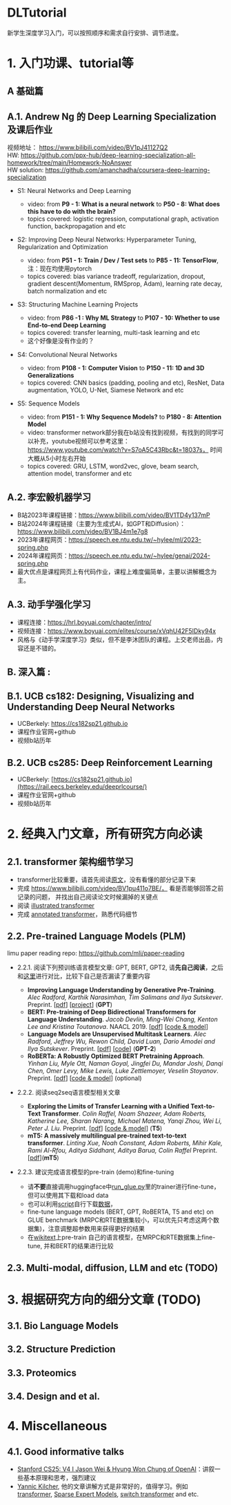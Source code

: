 # DLTutorial
新学生深度学习入门，可以按照顺序和需求自行安排、调节进度。

# 1. 入门功课、tutorial等
## A 基础篇
## A.1. Andrew Ng 的 Deep Learning Specialization及课后作业
视频地址： https://www.bilibili.com/video/BV1pJ41127Q2  
HW: https://github.com/ppx-hub/deep-learning-specialization-all-homework/tree/main/Homework-NoAnswer  
HW solution: https://github.com/amanchadha/coursera-deep-learning-specialization 

- S1: Neural Networks and Deep Learning 
  - video: from **P9 - 1: What is a neural network** to **P50 - 8: What does this have to do with the brain?**
  - topics covered: logistic regression, computational graph, activation function, backpropagation and etc

- S2: Improving Deep Neural Networks: Hyperparameter Tuning, Regularization and Optimization
  - video: from **P51 - 1: Train / Dev / Test sets** to **P85 - 11: TensorFlow**, 注：现在均使用pytorch
  - topics covered: bias variance tradeoff, regularization, dropout, gradient descent(Momentum, RMSprop, Adam), learning rate decay, batch normalization and etc

- S3: Structuring Machine Learning Projects
  - video: from **P86 -1 : Why ML Strategy** to **P107 - 10: Whether to use End-to-end Deep Learning**
  - topics covered: transfer learning, multi-task learning and etc
  - 这个好像是没有作业的？
 
- S4: Convolutional Neural Networks
  - video: from **P108 - 1: Computer Vision** to **P150 - 11: 1D and 3D Generalizations**
  - topics covered: CNN basics (padding, pooling and etc), ResNet, Data augmentation, YOLO, U-Net, Siamese Network and etc

- S5: Sequence Models
  - video: from **P151 - 1: Why Sequence Models?** to **P180 - 8: Attention Model**
  - video: transformer network部分我在b站没有找到视频，有找到的同学可以补充，youtube视频可以参考这里：https://www.youtube.com/watch?v=S7oA5C43Rbc&t=18037s， 时间大概从5小时左右开始
  - topics covered: GRU, LSTM, word2vec, glove, beam search, attention model, transformer and etc
 
## A.2. 李宏毅机器学习
- B站2023年课程链接：https://www.bilibili.com/video/BV1TD4y137mP
- B站2024年课程链接（主要为生成式AI，如GPT和Diffusion）：https://www.bilibili.com/video/BV1BJ4m1e7g8
- 2023年课程网页：https://speech.ee.ntu.edu.tw/~hylee/ml/2023-spring.php
- 2024年课程网页：https://speech.ee.ntu.edu.tw/~hylee/genai/2024-spring.php
- 最大优点是课程网页上有代码作业，课程上难度偏简单，主要以讲解概念为主。

## A.3. 动手学强化学习
- 课程连接：https://hrl.boyuai.com/chapter/intro/
- 视频连接：https://www.boyuai.com/elites/course/xVqhU42F5IDky94x
- 风格与《动手学深度学习》类似，但不是李沐团队的课程。上交老师出品，内容还是不错的。



## B. 深入篇 :
## B.1. UCB cs182: Designing, Visualizing and Understanding Deep Neural Networks

- UCBerkely: https://cs182sp21.github.io
- 课程作业官网+github
- 视频b站历年

 ## B.2. UCB cs285: Deep Reinforcement Learning

- UCBerkely: [https://cs182sp21.github.io](https://rail.eecs.berkeley.edu/deeprlcourse/)
- 课程作业官网+github
- 视频b站历年




# 2. 经典入门文章，所有研究方向必读
## 2.1. transformer 架构细节学习
- transformer比较重要，请首先阅读[原文](https://arxiv.org/abs/1706.03762)，没有看懂的部分记录下来
- 完成 https://www.bilibili.com/video/BV1pu411o7BE/， 看是否能够回答之前记录的问题， 并找出自己阅读论文时候漏掉的关键点
- 阅读 [illustrated transformer](https://jalammar.github.io/illustrated-transformer/)
- 完成 [annotated transformer](http://nlp.seas.harvard.edu/annotated-transformer/)，熟悉代码细节

  
## 2.2. Pre-trained Language Models (PLM)
limu paper reading repo: https://github.com/mli/paper-reading
- 2.2.1. 阅读下列预训练语言模型文章: GPT, BERT, GPT2, 请**先自己阅读**，之后和[这里](https://github.com/mli/paper-reading)进行对比，比较下自己是否漏读了重要内容
  - **Improving Language Understanding by Generative Pre-Training**. *Alec Radford, Karthik Narasimhan, Tim Salimans and Ilya Sutskever*. Preprint. [[pdf](https://s3-us-west-2.amazonaws.com/openai-assets/research-covers/language-unsupervised/language_understanding_paper.pdf)] [[project](https://openai.com/blog/language-unsupervised/)] (**GPT**)
  - **BERT: Pre-training of Deep Bidirectional Transformers for Language Understanding**. *Jacob Devlin, Ming-Wei Chang, Kenton Lee and Kristina Toutanova*. NAACL 2019. [[pdf](https://arxiv.org/pdf/1810.04805.pdf)] [[code & model](https://github.com/google-research/bert)]
  - **Language Models are Unsupervised Multitask Learners**. *Alec Radford, Jeffrey Wu, Rewon Child, David Luan, Dario Amodei and Ilya Sutskever*. Preprint. [[pdf](https://d4mucfpksywv.cloudfront.net/better-language-models/language_models_are_unsupervised_multitask_learners.pdf)] [[code](https://github.com/openai/gpt-2)] (**GPT-2**)
  - **RoBERTa: A Robustly Optimized BERT Pretraining Approach**. *Yinhan Liu, Myle Ott, Naman Goyal, Jingfei Du, Mandar Joshi, Danqi Chen, Omer Levy, Mike Lewis, Luke Zettlemoyer, Veselin Stoyanov*. Preprint. [[pdf](https://arxiv.org/pdf/1907.11692.pdf)] [[code & model](https://github.com/pytorch/fairseq)] (optional)

- 2.2.2. 阅读seq2seq语言模型相关文章
  - **Exploring the Limits of Transfer Learning with a Unified Text-to-Text Transformer**.  *Colin Raffel, Noam Shazeer, Adam Roberts, Katherine Lee, Sharan Narang, Michael Matena, Yanqi Zhou, Wei Li, Peter J. Liu*. Preprint. [[pdf](https://arxiv.org/pdf/1910.10683.pdf)] [[code & model](https://github.com/google-research/text-to-text-transfer-transformer)] (**T5**)
  - **mT5: A massively multilingual pre-trained text-to-text transformer**. *Linting Xue, Noah Constant, Adam Roberts, Mihir Kale, Rami Al-Rfou, Aditya Siddhant, Aditya Barua, Colin Raffel* Preprint. [[pdf](https://arxiv.org/abs/2010.11934)](**mT5**)

- 2.2.3. 建议完成语言模型的pre-train (demo)和fine-tuning 
  - 请**不要**直接调用huggingface中[run_glue.py](https://github.com/huggingface/transformers/blob/main/examples/pytorch/text-classification/run_glue.py)里的trainer进行fine-tune， 但可以使用其下载和load data
  - 也可以利用[script](https://gist.github.com/W4ngatang/60c2bdb54d156a41194446737ce03e2e)自行下载[数据](https://gluebenchmark.com/tasks)， 
  - fine-tune language models (BERT, GPT, RoBERTA, T5 and etc) on GLUE benchmark (MRPC和RTE数据集较小，可以优先只考虑这两个数据集)，注意调整超参数用来获得更好的结果
  - 在[wikitext](https://huggingface.co/datasets/wikitext)上pre-train 自己的语言模型，在MRPC和RTE数据集上fine-tune, 并和BERT的结果进行比较


## 2.3. Multi-modal, diffusion, LLM and etc (TODO)


# 3. 根据研究方向的细分文章 (TODO)
## 3.1. Bio Language Models
## 3.2. Structure Prediction
## 3.3. Proteomics 
## 3.4. Design and et al.  


# 4. Miscellaneous
## 4.1. Good informative talks
- [Stanford CS25: V4 I Jason Wei & Hyung Won Chung of OpenAI](https://www.youtube.com/watch?v=3gb-ZkVRemQ)：讲叙一些基本原理和思考，强烈建议
- [Yannic Kilcher](https://www.youtube.com/@YannicKilcher), 他的文章讲解方式是非常好的，值得学习。例如 [transformer](https://www.youtube.com/watch?v=iDulhoQ2pro), [Sparse Expert Models](https://www.youtube.com/watch?v=ccBMRryxGog&list=LL&index=21), [switch transformer](https://www.youtube.com/watch?v=ccBMRryxGog&list=LL&index=21) and etc. 
